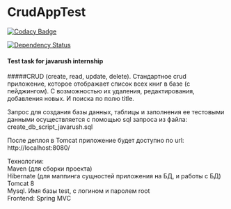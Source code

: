 <h1>CrudAppTest</h1>

[![Codacy Badge](https://api.codacy.com/project/badge/Grade/2165d60214e749669b17fa44ac861691)](https://www.codacy.com/app/OleksandrKorol/CrudAppTest?utm_source=github.com&amp;utm_medium=referral&amp;utm_content=OleksandrKorol/CrudAppTest&amp;utm_campaign=Badge_Grade)

[![Dependency Status](https://www.versioneye.com/user/projects/5a2710890fb24f45cf29cdc3/badge.svg?style=flat-square)](https://www.versioneye.com/user/projects/5a2710890fb24f45cf29cdc3)

<h4>Test task for javarush internship</h4>

#####CRUD (create, read, update, delete). Стандартное crud приложение, которое отображает список всех книг в базе (с пейджингом). С возможностью их удаления, редактирования, добавления новых. И поиска по полю title.

Запрос для создания базы данных, таблицы и заполнения ее тестовыми данными осуществляется с помощью sql запроса из файла: create_db_script_javarush.sql

После деплоя в Tomcat приложение будет доступно по url: http://localhost:8080/

Технологии:<br/>
Maven (для сборки проекта)<br/>
Hibernate (для маппинга сущностей приложения на БД, и работы с БД)<br/>
Tomcat 8<br/>
Mysql. Имя базы test, с логином и паролем root<br/>
Frontend: Spring MVC<br/>
